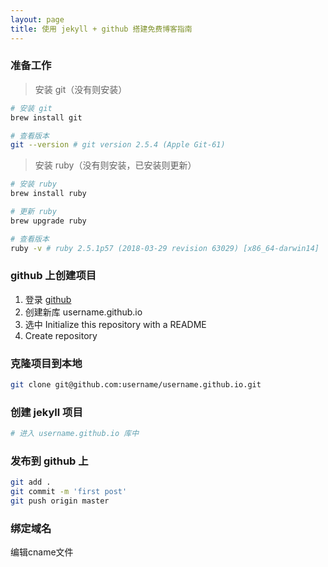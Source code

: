 ```yaml
---
layout: page
title: 使用 jekyll + github 搭建免费博客指南
---
```


### 准备工作

> 安装 git（没有则安装）

```bash
# 安装 git
brew install git

# 查看版本
git --version # git version 2.5.4 (Apple Git-61)
```

> 安装 ruby（没有则安装，已安装则更新）

```bash
# 安装 ruby
brew install ruby

# 更新 ruby
brew upgrade ruby

# 查看版本
ruby -v # ruby 2.5.1p57 (2018-03-29 revision 63029) [x86_64-darwin14]
```

### github 上创建项目
1. 登录 [github](https://github.com/) 
2. 创建新库 username.github.io
3. 选中 Initialize this repository with a README
4. Create repository


### 克隆项目到本地
```bash
git clone git@github.com:username/username.github.io.git
```

### 创建 jekyll 项目
```bash
# 进入 username.github.io 库中

```

### 发布到 github 上
```bash
git add .
git commit -m 'first post'
git push origin master
```


### 绑定域名
编辑cname文件

